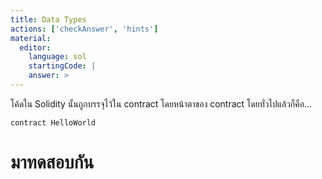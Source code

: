 ```yaml
---
title: Data Types
actions: ['checkAnswer', 'hints']
material:
  editor:
    language: sol
    startingCode: |
    answer: >
---
```


โค้ดใน Solidity นั้นถูกบรรจุไว้ใน contract โดยหน้าตาของ contract โดยทั่วไปแล้วก็คือ...

```
contract HelloWorld

```

# มาทดสอบกัน

